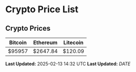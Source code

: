 # Crypto Price List

## Crypto Prices
| Bitcoin | Ethereum | Litecoin |
| ------- | -------- | -------- |
| $95957 | $2647.84 | $120.09 |
**Last Updated:** 2025-02-13 14:32 UTC
**Last Updated:** $DATE$
